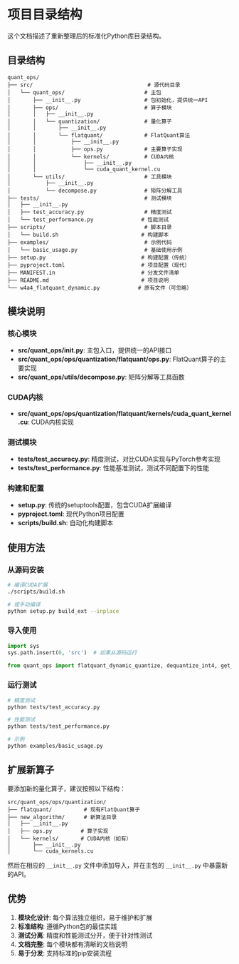 # 项目目录结构

这个文档描述了重新整理后的标准化Python库目录结构。

## 目录结构

```
quant_ops/
├── src/                                    # 源代码目录
│   └── quant_ops/                         # 主包
│       ├── __init__.py                    # 包初始化，提供统一API
│       ├── ops/                           # 算子模块
│       │   ├── __init__.py
│       │   └── quantization/              # 量化算子
│       │       ├── __init__.py
│       │       └── flatquant/             # FlatQuant算法
│       │           ├── __init__.py
│       │           ├── ops.py             # 主要算子实现
│       │           └── kernels/           # CUDA内核
│       │               ├── __init__.py
│       │               └── cuda_quant_kernel.cu
│       └── utils/                         # 工具模块
│           ├── __init__.py
│           └── decompose.py               # 矩阵分解工具
├── tests/                                 # 测试模块
│   ├── __init__.py
│   ├── test_accuracy.py                   # 精度测试
│   └── test_performance.py               # 性能测试
├── scripts/                               # 脚本目录
│   └── build.sh                          # 构建脚本
├── examples/                              # 示例代码
│   └── basic_usage.py                     # 基础使用示例
├── setup.py                              # 构建配置（传统）
├── pyproject.toml                        # 项目配置（现代）
├── MANIFEST.in                           # 分发文件清单
├── README.md                             # 项目说明
└── w4a4_flatquant_dynamic.py            # 原有文件（可忽略）
```

## 模块说明

### 核心模块

- **src/quant_ops/__init__.py**: 主包入口，提供统一的API接口
- **src/quant_ops/ops/quantization/flatquant/ops.py**: FlatQuant算子的主要实现
- **src/quant_ops/utils/decompose.py**: 矩阵分解等工具函数

### CUDA内核

- **src/quant_ops/ops/quantization/flatquant/kernels/cuda_quant_kernel.cu**: CUDA内核实现

### 测试模块

- **tests/test_accuracy.py**: 精度测试，对比CUDA实现与PyTorch参考实现
- **tests/test_performance.py**: 性能基准测试，测试不同配置下的性能

### 构建和配置

- **setup.py**: 传统的setuptools配置，包含CUDA扩展编译
- **pyproject.toml**: 现代Python项目配置
- **scripts/build.sh**: 自动化构建脚本

## 使用方法

### 从源码安装

```bash
# 编译CUDA扩展
./scripts/build.sh

# 或手动编译
python setup.py build_ext --inplace
```

### 导入使用

```python
import sys
sys.path.insert(0, 'src')  # 如果从源码运行

from quant_ops import flatquant_dynamic_quantize, dequantize_int4, get_decompose_dim
```

### 运行测试

```bash
# 精度测试
python tests/test_accuracy.py

# 性能测试  
python tests/test_performance.py

# 示例
python examples/basic_usage.py
```

## 扩展新算子

要添加新的量化算子，建议按照以下结构：

```
src/quant_ops/ops/quantization/
├── flatquant/          # 现有FlatQuant算子
├── new_algorithm/      # 新算法目录
│   ├── __init__.py
│   ├── ops.py         # 算子实现
│   └── kernels/       # CUDA内核（如有）
│       ├── __init__.py
│       └── cuda_kernels.cu
```

然后在相应的 `__init__.py` 文件中添加导入，并在主包的 `__init__.py` 中暴露新的API。

## 优势

1. **模块化设计**: 每个算法独立组织，易于维护和扩展
2. **标准结构**: 遵循Python包的最佳实践
3. **测试分离**: 精度和性能测试分开，便于针对性测试
4. **文档完整**: 每个模块都有清晰的文档说明
5. **易于分发**: 支持标准的pip安装流程 